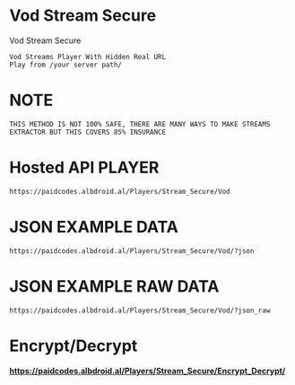 # Vod Stream Secure
Vod Stream Secure

    Vod Streams Player With Hidden Real URL
    Play from /your server path/
    
# NOTE
    THIS METHOD IS NOT 100% SAFE, THERE ARE MANY WAYS TO MAKE STREAMS EXTRACTOR BUT THIS COVERS 85% INSURANCE
    
# Hosted API PLAYER
    https://paidcodes.albdroid.al/Players/Stream_Secure/Vod

# JSON EXAMPLE DATA
    https://paidcodes.albdroid.al/Players/Stream_Secure/Vod/?json

# JSON EXAMPLE RAW DATA
    https://paidcodes.albdroid.al/Players/Stream_Secure/Vod/?json_raw


# Encrypt/Decrypt
**https://paidcodes.albdroid.al/Players/Stream_Secure/Encrypt_Decrypt/**

